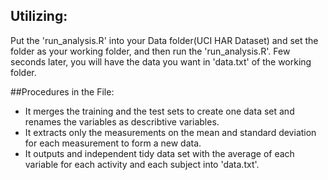 ## Utilizing:
Put the 'run_analysis.R' into your Data folder(UCI HAR Dataset) and set the folder as your working folder, and then run the 'run_analysis.R'. Few seconds later, you will have the data you want in 'data.txt' of the working folder.  

##Procedures in the File:  
- It merges the training and the test sets to create one data set and renames the variables as describtive variables.  
- It extracts only the measurements on the mean and standard deviation for each measurement to form a new data.  
- It outputs and independent tidy data set with the average of each variable for each activity and each subject into 'data.txt'.



